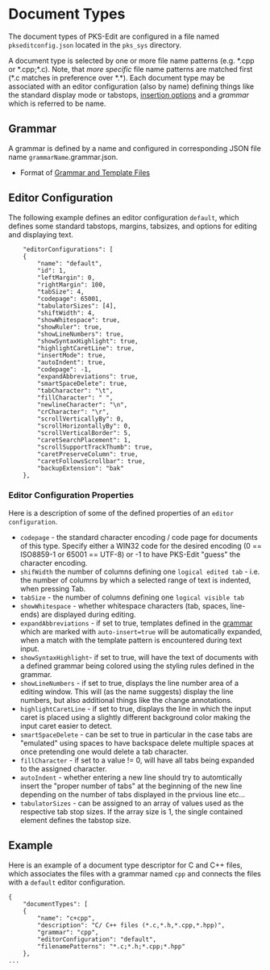 # Document Types

The document types of PKS-Edit are configured in a file named `pkseditconfig.json` located in the `pks_sys` directory.

A document type is selected by one or more file name patterns (e.g. \*.cpp or \*.cpp;\*.c). Note, that _more specific_ file name patterns are matched first (\*.c matches in preference over \*.\*).
Each document type may be associated with an editor configuration (also by name) defining things like the standard display mode or tabstops, [insertion options](editing_files.md#editing-text) and
a _grammar_ which is referred to be name.

## Grammar

A grammar is defined by a name and configured in corresponding JSON file name `grammarName`.grammar.json.

- Format of [Grammar and Template Files](grammar.md)

## Editor Configuration
The following example defines an editor configuration `default`, which defines some standard tabstops, margins, tabsizes, and options for editing and displaying text.

```
    "editorConfigurations": [
    {
        "name": "default",
        "id": 1,
        "leftMargin": 0,
        "rightMargin": 100,
        "tabSize": 4,
        "codepage": 65001,
        "tabulatorSizes": [4],
        "shiftWidth": 4,
        "showWhitespace": true,
        "showRuler": true,
        "showLineNumbers": true,
        "showSyntaxHighlight": true,
        "highlightCaretLine": true,
        "insertMode": true,
        "autoIndent": true,
        "codepage": -1,
        "expandAbbreviations": true,
        "smartSpaceDelete": true,
        "tabCharacter": "\t",
        "fillCharacter": " ",
        "newlineCharacter": "\n",
        "crCharacter": "\r",
        "scrollVerticallyBy": 0,
        "scrollHorizontallyBy": 0,
        "scrollVerticalBorder": 5,
        "caretSearchPlacement": 1,
        "scrollSupportTrackThumb": true,
        "caretPreserveColumn": true,
        "caretFollowsScrollbar": true,
        "backupExtension": "bak"
    },

```

### Editor Configuration Properties
Here is a description of some of the defined properties of an `editor configuration`.

- `codepage` - the standard character encoding / code page for documents of this type. Specify either a WIN32 code for the desired encoding (0 == ISO8859-1 or 
   65001 == UTF-8) or -1 to have PKS-Edit "guess" the character encoding.
- `shifWidth` the number of columns defining one `logical edited tab` - i.e. the number of columns by which a selected range of text is indented, when pressing Tab.
- `tabSize` - the number of columns defining one `logical visible tab`
- `showWhitespace` - whether whitespace characters (tab, spaces, line-ends) are displayed during editing.
- `expandAbbreviations` - if set to true, templates defined in the [grammar](grammar.md) which are marked with `auto-insert=true` will be
  automatically expanded, when a match with the template pattern is encountered during text input.
- `showSyntaxHighlight`- if set to true, will have the text of documents with a defined grammar being colored using the styling rules defined in the grammar.
- `showLineNumbers` - if set to true, displays the line number area of a editing window. This will (as the name suggests) display the line numbers, but also
  additional things like the change annotations.
- `highlightCaretLine` - if set to true, displays the line in which the input caret is placed using a slightly different background color making 
  the input caret easier to detect.
- `smartSpaceDelete` - can be set to true in particular in the case tabs are "emulated" using spaces to have backspace delete multiple spaces at once
  pretending one would delete a tab character.
- `fillCharacter` - if set to a value != 0, will have all tabs being expanded to the assigned character.
- `autoIndent` - whether entering a new line should try to automtically insert the "proper number of tabs" at the beginning of the new line depending
  on the number of tabs displayed in the prvious line etc...
- `tabulatorSizes` - can be assigned to an array of values used as the respective tab stop sizes. If the array size is 1, the single contained 
  element defines the tabstop size.
 
## Example
Here is an example of a document type descriptor for C and C++ files, which associates the files with a grammar named `cpp` and connects the files with a `default` editor configuration.

```
{
    "documentTypes": [
    {
        "name": "c+cpp",
        "description": "C/ C++ files (*.c,*.h,*.cpp,*.hpp)",
        "grammar": "cpp",
        "editorConfiguration": "default",
        "filenamePatterns": "*.c;*.h;*.cpp;*.hpp"
    },
...

```

